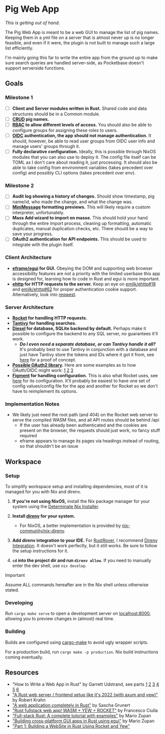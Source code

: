# Pig Web App

*This is getting out of hand.*

The Pig Web App is meant to be a web GUI to manage the list of pig names. Keeping them in a yml file on a server that is
almost never up is no longer feasible, and even if it were, the plugin is not built to manage such a large list
efficiently.

I'm mainly going this far to write the entire app from the ground up to make sure search queries are handled
server-side, as Pocketbase doesn't support serverside functions.

## Goals

### Milestone 1

- [ ] **Client and Server modules written in Rust.** Shared code and data structures should be in a Common module.
- [ ] **[CRUD](https://en.wikipedia.org/wiki/Create%2C_read%2C_update_and_delete) pig names.**
- [ ] **[RBAC](https://en.wikipedia.org/wiki/Role-based_access_control) to allow different levels of access.** You
  should also be able to configure groups for assigning these roles to users.
- [ ] **[OIDC](https://en.wikipedia.org/wiki/OpenID#OpenID_Connect_(OIDC)) authentication, the app should not manage
  authentication.** It should, however, be able to read user groups from OIDC user info and manage users' groups through
  it.
- [ ] **Fully declarative configuration.** Ideally, this is possible through NixOS modules that you can also use to
  deploy it. The config file itself can be TOML as I don't care about reading it, just processing. It should also be
  able to take config from environment variables (takes precedent over config) and possibly CLI options (takes precedent
  over env).

### Milestone 2

- [ ] **Audit log showing a history of changes.** Should show timestamp, pig name/id, who made the change, and what the
  change was.
- [ ] **[MiniMessage](https://docs.advntr.dev/minimessage/index.html) formatting previews.** This will likely require a
  custom interpreter, unfortunately.
- [ ] **Mass Add wizard to import en masse.** This should hold your hand through the entire import process, cleaning up
  formatting, automatic duplicates, manual duplication checks, etc. There should be a way to save your progress.
- [ ] **OAuth2 authentication for API endpoints.** This should be used to integrate with the plugin itself.

### Client Architecture

- **[eframe/egui](https://github.com/emilk/eframe_template/tree/main) for GUI.** Obeying the DOM and supporting web
  browser accessibility features are not a priority with the limited userbase this app is designed for, learning how to
  code in Rust and egui is more important.
- **[ehttp](https://github.com/emilk/ehttp?tab=readme-ov-file) for HTTP requests to the server.** Keep an eye
  on [emilk/ehttp#18](https://github.com/emilk/ehttp/issues/18)
  and [emilk/ehttp#62](https://github.com/emilk/ehttp/pull/62) for proper authentication cookie support. Alternatively,
  look into [reqwest](https://github.com/seanmonstar/reqwest).

### Server Architecture

- **[Rocket](https://rocket.rs/) for handling HTTP requests.**
- **[Tantivy](https://github.com/quickwit-oss/tantivy) for handling searches.**
- **[Diesel](https://diesel.rs/) for database, SQLite backend by default.** Perhaps make it possible to configure the
  backend to any SQL server, no guarantees it'll work.
    - ***Do I even need a separate database, or can Tantivy handle it all?*** It's probably best to use Tantivy in
      conjunction with a database and just have Tantivy store the tokens and IDs where it got it from,
      see [here](https://jakejscott.com/full-text-search-for-dynamodb-using-lambda-efs-tantivy-and-rust) for a proof of
      concept.
- **[Possible OAuth2 library](https://docs.rs/oauth2/4.0.0-alpha.1/oauth2/index.html).** Here are some examples as to
  how OAuth/OIDC might
  work: [1](https://github.com/csssuf/rocket_oidc) [2](https://docs.rs/rocket_oauth2/latest/rocket_oauth2/) [3](https://www.shuttle.dev/blog/2023/08/30/using-oauth-with-axum)
- **[Figment](https://docs.rs/figment/0.10.19/figment/) for handling configuration.** This is also what Rocket uses, see [here](https://rocket.rs/guide/v0.5/configuration/) for its configuration. It'll probably be easiest to have one set of config values/config file for the app and another for Rocket so we don't have to reimplement its options.

### Implementation Notes

- We likely just need the root path (and 404) on the Rocket web server to serve the compiled WASM files, and all API
  routes should be behind /api
    - If the user has already been authenticated and the cookies are present on the browser, the requests should just
      work, no fancy stuff required
    - eframe appears to manage its pages via headings instead of routing, so that shouldn't be an issue

## Workspace

### Setup

To simplify workspace setup and installing dependencies, most of it is managed for you with Nix and direnv.

1. **If you're not using NixOS,** install the Nix package manager for your system using the [Determinate Nix Installer](https://github.com/DeterminateSystems/nix-installer).

2. **Install [direnv](https://direnv.net/docs/installation.html) for your system.**

    - For NixOS, a better implementation is provided by [nix-community/nix-direnv](https://github.com/nix-community/nix-direnv).

3. **Add direnv integration to your IDE.** For [RustRover](https://www.jetbrains.com/rust/), I recommend [Direnv Integration](https://plugins.jetbrains.com/plugin/15285-direnv-integration). It doesn't work perfectly, but it still works. Be sure to follow the setup instructions for it.

4. **`cd` into the project dir and run `direnv allow`.** If you need to manually enter the dev shell, use `nix develop`.

> [!IMPORTANT]
> Assume ALL commands hereafter are in the Nix shell unless otherwise stated.

### Developing

Run `cargo make serve` to open a development server on [localhost:8000](http://localhost:8000), allowing you to preview changes in (almost) real time.

### Building

Builds are configured using [cargo-make](https://github.com/sagiegurari/cargo-make) to avoid ugly wrapper scripts.

For a production build, run `cargo make -p production`. Nix build instructions coming eventually.

## Resources

- "How to Write a Web App in Rust" by Garrett Udstrand, see
  parts [1](https://betterprogramming.pub/how-to-write-a-web-app-in-rust-part-1-3047156660a7) [2](https://medium.com/better-programming/how-to-write-a-web-app-in-rust-part-2-2da195369fc1) [3](https://medium.com/better-programming/building-the-rust-web-app-how-to-use-object-relational-mapper-3af2084555b6) [4](https://medium.com/better-programming/building-the-rust-web-app-proper-error-handling-and-return-values-723f1f07f8cd) [5](https://medium.com/better-programming/building-the-rust-web-app-multiple-users-and-authentication-5ca5988ddfe4) [6](https://medium.com/better-programming/building-the-rust-web-app-finishing-up-1624c9b82f80)
- ["A Rust web server / frontend setup like it's 2022 (with axum and yew)"](https://robert.kra.hn/posts/2022-04-03_rust-web-wasm/)
  by Robert Krahn
- ["A web application completely in Rust"](https://medium.com/@saschagrunert/a-web-application-completely-in-rust-6f6bdb6c4471)
  by Sascha Grunert
- ["Rust fullstack web app! WASM + YEW + ROCKET"](https://dev.to/francescoxx/rust-fullstack-web-app-wasm-yew-rocket-3ian)
  by Francesco Ciulla
- ["Full-stack Rust: A complete tutorial with examples"](https://blog.logrocket.com/full-stack-rust-a-complete-tutorial-with-examples/)
  by Mario Zupan
- ["Building cross-platform GUI apps in Rust using egui"](https://blog.logrocket.com/building-cross-platform-gui-apps-rust-using-egui/)
  by Mario Zupan
- ["Part 1: Building a WebSite in Rust Using Rocket and Yew"](https://theadventuresofaliceandbob.com/posts/rust_rocket_yew_part1.md)
